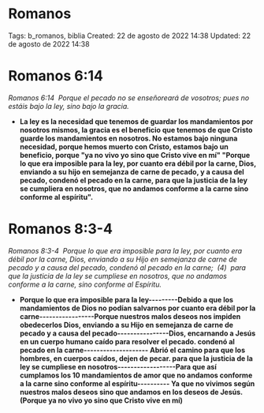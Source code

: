 # Romanos

Tags: b_romanos, biblia
Created: 22 de agosto de 2022 14:38
Updated: 22 de agosto de 2022 14:38

# Romanos 6:14

*Romanos 6:14  Porque el pecado no se enseñoreará de vosotros; pues no estáis bajo la ley, sino bajo la gracia.*

- **La ley es la necesidad que tenemos de guardar los mandamientos por nosotros mismos, la gracia es el beneficio que tenemos de que Cristo guarde los mandamientos en nosotros. No estamos bajo ninguna necesidad, porque hemos muerto con Cristo, estamos bajo un beneficio, porque "ya no vivo yo sino que Cristo vive en mí" "Porque lo que era imposible para la ley, por cuanto era débil por la carne, Dios, enviando a su hijo en semejanza de carne de pecado, y a causa del pecado, condenó el pecado en la carne, para que la justicia de la ley se cumpliera en nosotros, que no andamos conforme a la carne sino conforme al espíritu".**

# Romanos 8:3-4

*Romanos 8:3-4  Porque lo que era imposible para la ley, por cuanto era débil por la carne, Dios, enviando a su Hijo en semejanza de carne de pecado y a causa del pecado, condenó al pecado en la carne;  (4)  para que la justicia de la ley se cumpliese en nosotros, que no andamos conforme a la carne, sino conforme al Espíritu.*

- **Porque lo que era imposible para la ley---------Debido a que los mandamientos de Dios no podían salvarnos por cuanto era débil por la carne-----------------Porque nuestros malos deseos nos impiden obedecerlos Dios, enviando a su Hijo en semejanza de carne de pecado y a causa del pecado----------------Dios, encarnando a Jesús en un cuerpo humano caído para resolver el pecado. condenó al pecado en la carne-------------------- Abrió el camino para que los hombres, en cuerpos caídos, dejen de pecar. para que la justicia de la ley se cumpliese en nosotros------------------Para que así cumplamos los 10 mandamientos de amor que no andamos conforme a la carne sino conforme al espíritu---------- Ya que no vivimos según nuestros malos deseos sino que andamos en los deseos de Jesús. (Porque ya no vivo yo sino que Cristo vive en mí)**